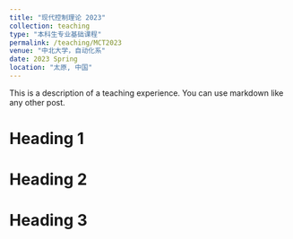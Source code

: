 ```yaml
---
title: "现代控制理论 2023"
collection: teaching
type: "本科生专业基础课程"
permalink: /teaching/MCT2023
venue: "中北大学，自动化系"
date: 2023 Spring
location: "太原, 中国"
---
```


This is a description of a teaching experience. You can use markdown like any other post.

Heading 1
======

Heading 2
======

Heading 3
======
